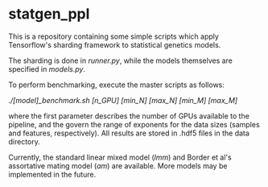 # statgen_ppl

This is a repository containing some simple scripts which apply Tensorflow's sharding framework to statistical genetics models. 

The sharding is done in _runner.py_, while the models themselves are specified in _models.py_.

To perform benchmarking, execute the master scripts as follows:

_./[model]\_benchmark.sh [n\_GPU] [min_N] [max_N] [min_M] [max_M]_

where the first parameter describes the number of GPUs available to the pipeline, and the govern the range of exponents for the data sizes (samples and features, respectively). All results are stored in .hdf5 files in the data directory.

Currently, the standard linear mixed model (_lmm_) and Border et al's assortative mating model (_am_) are available. More models may be implemented in the future. 
